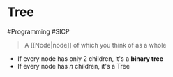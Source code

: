 # Tree
#Programming #SICP 
> A [[Node|node]] of which you think of as a whole

* If every node has only 2 children, it's a **binary tree**
* If every node has $n$ children, it's a Tree